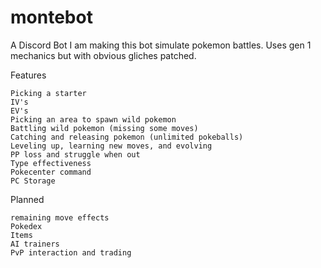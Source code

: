 # montebot
A Discord Bot
I am making this bot simulate pokemon battles. Uses gen 1 mechanics but with obvious gliches patched. 


Features

    Picking a starter
    IV's
    EV's
    Picking an area to spawn wild pokemon
    Battling wild pokemon (missing some moves)
    Catching and releasing pokemon (unlimited pokeballs)
    Leveling up, learning new moves, and evolving
    PP loss and struggle when out
    Type effectiveness
    Pokecenter command
    PC Storage
    
Planned

    remaining move effects
    Pokedex
    Items
    AI trainers
    PvP interaction and trading
